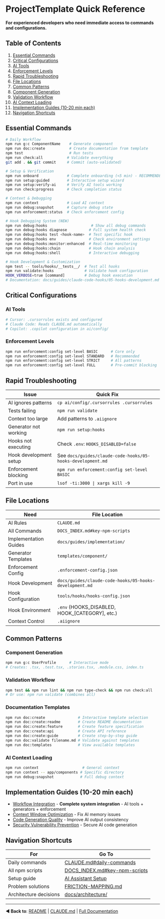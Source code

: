 # ProjectTemplate Quick Reference

**For experienced developers who need immediate access to commands and configurations.**

## Table of Contents

1. [Essential Commands](#essential-commands)
2. [Critical Configurations](#critical-configurations)
3. [AI Tools](#ai-tools)
4. [Enforcement Levels](#enforcement-levels)
5. [Rapid Troubleshooting](#rapid-troubleshooting)
6. [File Locations](#file-locations)
7. [Common Patterns](#common-patterns)
8. [Component Generation](#component-generation)
9. [Validation Workflow](#validation-workflow)
10. [AI Context Loading](#ai-context-loading)
11. [Implementation Guides (10-20 min each)](#implementation-guides-10-20-min-each)
12. [Navigation Shortcuts](#navigation-shortcuts)

## Essential Commands

```bash
# Daily Workflow
npm run g:c ComponentName    # Generate component
npm run doc:create           # Create documentation from template
npm test                     # Run tests
npm run check:all           # Validate everything
git add . && git commit     # Commit (auto-validated)

# Setup & Verification
npm run onboard             # Complete onboarding (<5 min) - RECOMMENDED
npm run setup:guided        # Interactive setup wizard
npm run setup:verify-ai     # Verify AI tools working
npm run check:progress      # Check completion status

# Context & Debugging
npm run context             # Load AI context
npm run debug:snapshot      # Capture debug state
npm run enforcement:status  # Check enforcement config

# Hook Debugging System (NEW)
npm run debug:hooks                    # Show all debug commands
npm run debug:hooks diagnose          # Full system health check
npm run debug:hooks test <hook-name>  # Test specific hook
npm run debug:hooks env               # Check environment settings
npm run debug:hooks:monitor:enhanced  # Real-time monitoring
npm run debug:hooks:chain             # Hook chain analysis
npm run debug:hooks:shell             # Interactive debugging

# Hook Development & Customization
npm test -- tools/hooks/__tests__/  # Test all hooks
npm run validate:hooks              # Validate hook configuration
HOOK_VERBOSE=true [command]         # Debug hook execution
# Documentation: docs/guides/claude-code-hooks/05-hooks-development.md
```

## Critical Configurations

### AI Tools

```bash
# Cursor: .cursorrules exists and configured
# Claude Code: Reads CLAUDE.md automatically
# Copilot: .copilot configuration in ai/config/
```

### Enforcement Levels

```bash
npm run enforcement:config set-level BASIC      # Core only
npm run enforcement:config set-level STANDARD   # Recommended
npm run enforcement:config set-level STRICT     # All patterns
npm run enforcement:config set-level FULL       # Pre-commit blocking
```

## Rapid Troubleshooting

| Issue                  | Quick Fix                                                   |
| ---------------------- | ----------------------------------------------------------- |
| AI ignores patterns    | `cp ai/config/.cursorrules .cursorrules`                    |
| Tests failing          | `npm run validate`                                          |
| Context too large      | Add patterns to `.aiignore`                                 |
| Generator not working  | `npm run setup:hooks`                                       |
| Hooks not executing    | Check `.env`: `HOOKS_DISABLED=false`                      |
| Hook development setup | See `docs/guides/claude-code-hooks/05-hooks-development.md` |
| Enforcement blocking   | `npm run enforcement:config set-level BASIC`                |
| Port in use            | `lsof -ti:3000 \| xargs kill -9`                            |

## File Locations

| Need                  | File Location                                           |
| --------------------- | ------------------------------------------------------- |
| AI Rules              | `CLAUDE.md`                                             |
| All Commands          | `DOCS_INDEX.md#key-npm-scripts`                         |
| Implementation Guides | `docs/guides/implementation/`                           |
| Generator Templates   | `templates/component/`                                  |
| Enforcement Config    | `.enforcement-config.json`                              |
| Hook Development      | `docs/guides/claude-code-hooks/05-hooks-development.md` |
| Hook Configuration    | `tools/hooks/hooks-config.json`                         |
| Hook Environment      | `.env` (HOOKS_DISABLED, HOOK_[CATEGORY], etc.)           |
| Context Control       | `.aiignore`                                             |

## Common Patterns

### Component Generation

```bash
npm run g:c UserProfile      # Interactive mode
# Creates: .tsx, .test.tsx, .stories.tsx, .module.css, index.ts
```

### Validation Workflow

```bash
npm test && npm run lint && npm run type-check && npm run check:all
# Or use: npm run validate (combines all)
```

### Documentation Templates

```bash
npm run doc:create               # Interactive template selection
npm run doc:create:readme        # Create README documentation
npm run doc:create:feature       # Create feature specification
npm run doc:create:api           # Create API reference
npm run doc:create:guide         # Create step-by-step guide
npm run doc:validate filename.md # Validate against templates
npm run doc:templates            # View available templates
```

### AI Context Loading

```bash
npm run context                    # General context
npm run context -- app/components # Specific directory
npm run debug:snapshot            # Full debug context
```

## Implementation Guides (10-20 min each)

- [Workflow Integration](guides/workflow-integration.md) - **Complete system integration** - AI tools + generators + enforcement
- [Context Window Optimization](guides/implementation/context-window-optimization.md) - Fix AI memory issues
- [Code Generation Quality](guides/implementation/code-generation-quality.md) - Improve AI output consistency
- [Security Vulnerability Prevention](guides/implementation/security-vulnerability-prevention.md) - Secure AI code generation

## Navigation Shortcuts

| For                    | Go To                                                             |
| ---------------------- | ----------------------------------------------------------------- |
| Daily commands         | [CLAUDE.md#daily-commands](../CLAUDE.md#daily-commands)           |
| All npm scripts        | [DOCS_INDEX.md#key-npm-scripts](DOCS_INDEX.md#key-npm-scripts)    |
| Setup guide            | [AI Assistant Setup](guides/ai-development/ai-assistant-setup.md) |
| Problem solutions      | [FRICTION-MAPPING.md](../FRICTION-MAPPING.md)                     |
| Architecture decisions | [docs/architecture/](architecture/)                               |

---

**◀ Back to**: [README](../README.md) | [CLAUDE.md](../CLAUDE.md) | [Full Documentation](DOCS_INDEX.md)
